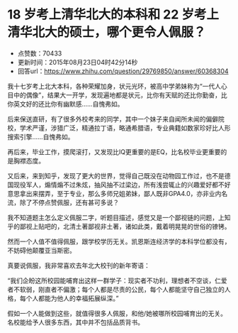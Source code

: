 # 18 岁考上清华北大的本科和 22 岁考上清华北大的硕士，哪个更令人佩服？
- 点赞数：70433
- 更新时间：2015年08月23日04时42分14秒
- 回答url：https://www.zhihu.com/question/29769850/answer/60368304
<body>
 <p data-pid="LIzxkTzb">我十七岁考上北大本科，各种荣耀加身，状元光环，被高中学弟妹称为“一代人心目中的偶像”，结果大一开学，发现遍地都是状元，比你有天赋的还比你勤奋，比你英文好的还比你有幽默感……自愧弗如。</p>
 <p data-pid="keLVK4I2">后来保送直研，有了很多外校考来的同学，其中一个妹子来自闻所未闻的偏僻院校，学术严谨，涉猎广泛，精通拉丁语，略通希腊语，专业典籍如数家珍好比人形搜索引擎……自愧弗如。</p>
 <p data-pid="dGRyqgOG">再后来，毕业工作，摸爬滚打，又发现比IQ更重要的是EQ，比名校毕业更重要的是胸襟态度。</p>
 <p data-pid="O5YhDLUV">又后来，来到知乎，发现了更大的世界，觉得自己既没在动物园工作过，也不是德国现役军人，煽情煽不过朱炫，抽风抽不过梁边，所有浅尝辄止的兴趣爱好都不好意思拿出来摆弄，至于专业，那么多师兄姐弟妹，鄙人既非GPA4.0，亦非业内名流，除了不停点赞佩服，还有甚可多说？</p>
 <p data-pid="s76xuL_s">我不知道题主怎么定义佩服二字，听题目描述，感觉又是一个鄙视链的问题，上知乎的鄙视上贴吧的，北清土著鄙视非土著，诸如此类，戴着明晃晃的世俗的镣铐。</p>
 <p data-pid="bfZ3iSAt">然而一个人值不值得佩服，跟学校学历无关。凯恩斯连经济学的本科学位都没有，不妨碍他颠覆亚当斯密。</p>
 <p data-pid="htLcCwhi">真要说佩服，我非常喜欢去年北大校刊的新年寄语：</p>
 <p data-pid="BWtpKUsV">“我们企盼这所校园能哺育出这样一群学子：现实者不功利，理想者不空谈，仁爱者不软弱，刚直者不偏激；每个人都是尽责的公民，每个人都能坚守自己独立的人格，每个人都能为他人的幸福拓展纵深。”</p>
 <p data-pid="w6cFvh7A">假如一个人能做到这些，就值得很多人佩服，和他/她被哪所校园哺育出的无关。名校能给予人很多东西，其中并不包括品质背书。</p>
</body>